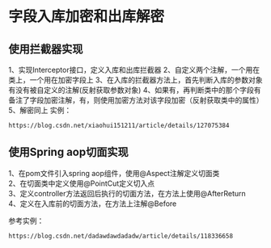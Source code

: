 # 字段入库加密和出库解密  
## 使用拦截器实现
1、实现Interceptor接口，定义入库和出库拦截器
2、自定义两个注解，一个用在类上，一个用在加密字段上
3、在入库的拦截器方法上，首先判断入库的参数对象有没有被自定义的注解(反射获取参数对象)
4、如果有，再判断类中的那个字段有备注了字段加密注解，有，则使用加密方法对该字段加密（反射获取类中的属性）
5、解密同上
实例：
```
https://blog.csdn.net/xiaohui151211/article/details/127075384
```   
## 使用Spring aop切面实现  
1、在pom文件引入spring aop组件，使用@Aspect注解定义切面类  
2、在切面类中定义使用@PointCut定义切入点  
3、定义controller方法返回后执行的切面方法，在方法上使用@AfterReturn  
4、定义在入库前的切面方法，在方法上注解@Before

参考实例：
```
https://blog.csdn.net/dadawdawdadadw/article/details/118336658
```